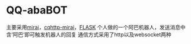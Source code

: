 # QQ-abaBOT
主要采用[mirai](https://github.com/mamoe/mirai)，[cqhttp-mirai](https://github.com/yyuueexxiinngg/cqhttp-mirai)，[FLASK](https://github.com/pallets/flask)
个人做的一个阿巴机器人，发送消息中含‘阿巴’即可触发机器人的回复
通信方式采用了http以及websocket两种
